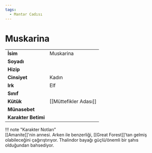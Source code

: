 ```yaml
---
tags:
  - Mantar Cadısı
---  
```

# Muskarina   
  
<div class="grid" markdown>  
  
|  |  |  
|---|---|  
| **İsim** | Muskarina |  
| **Soyadı** |  |  
| **Hizip** |  |  
| **Cinsiyet** | Kadın |  
| **Irk** | Elf |  
| **Sınıf** |  |  
| **Kütük** | [[Müttefikler Adası]] |  
| **Münasebet** |  |  
| **Karakter Betimi** |  |  
  
  
!!! note "Karakter Notları"  
	[[Amanite]]'nin annesi. Arken ile benzerliği, [[Great Forest]]'tan gelmiş olabileceğini çağırıştırıyor. Thalindor bayağı güçlü/önemli bir şahıs olduğundan bahsediyor.  
  
  
</div>